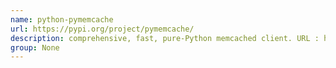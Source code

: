 ```yaml
---
name: python-pymemcache
url: https://pypi.org/project/pymemcache/
description: comprehensive, fast, pure-Python memcached client. URL : https://pypi.org/project/pymemcache/ Groups : None
group: None
---
```

